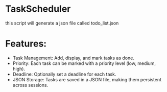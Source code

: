 # TaskScheduler

this script will generate a json file called todo_list.json

# Features:

- Task Management: Add, display, and mark tasks as done.
- Priority: Each task can be marked with a priority level (low, medium, high).
- Deadline: Optionally set a deadline for each task.
- JSON Storage: Tasks are saved in a JSON file, making them persistent across sessions.